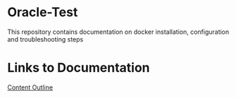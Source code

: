 # Oracle-Test
This repository contains documentation on docker installation, configuration and troubleshooting steps
# Links to Documentation
[Content Outline](https://github.com/kktechnotes/Oracle-Test/blob/main/Content_Outline.html)
